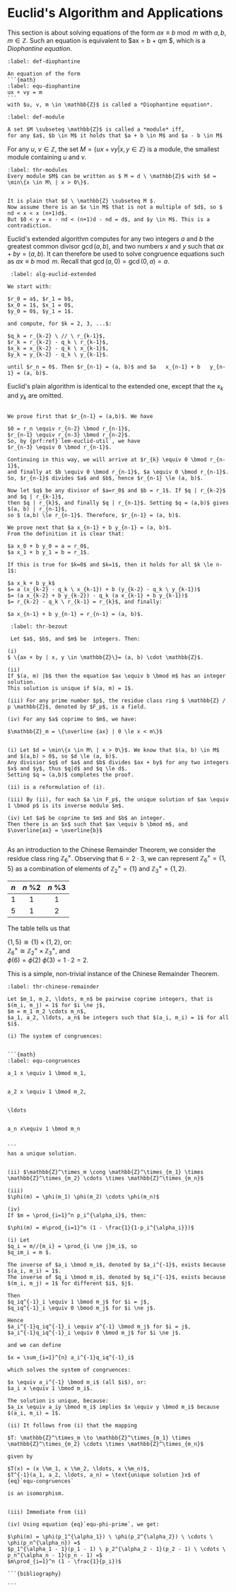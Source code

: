 
# Euclid's Algorithm and Applications

This section is about solving equations of the form $ax \equiv b \bmod m$ with $a, b, m \in \mathbb{Z}$.
Such an equation is equivalent to $ax = b + qm $, which is a *Diophantine equation*.  


````{prf:definition} Diophantine Equation
:label: def-diophantine

An equation of the form 
```{math}
:label: equ-diophantine
ux + vy = m 
```
with $u, v, m \in \mathbb{Z}$ is called a *Diophantine equation*.
````

````{prf:definition} Modules
:label: def-module

A set $M \subseteq \mathbb{Z}$ is called a *module* iff, 
for any $a$, $b \in M$ it holds that $a + b \in M$ and $a - b \in M$

````
For any $u$, $v \in \mathbb{Z}$, the set $M = \{ux + vy | x, y \in \mathbb{Z}\}$ is a module, 
the smallest module containing $u$ and $v$.

````{prf:theorem}
:label: thr-modules
Every module $M$ can be written as $ M = d \ \mathbb{Z}$ with $d = \min\{x \in M\ | x > 0\}$.
````

````{prf:proof}

It is plain that $d \ \mathbb{Z} \subseteq M $. 
Now assume there is an $x \in M$ that is not a multiple of $d$, so $ nd < x < x (n+1)d$. 
But $0 < y = x - nd < (n+1)d - nd = d$, and $y \in M$. This is a contradiction.
````

Euclid's extended algorithm computes for any two integers $a$ and $b$ the greatest common divisor $\gcd(a,b)$, 
and two numbers $x$ and $y$ such that $ax + by = (a,b)$. 
It can therefore be used to solve congruence equations such as $ax \equiv b \bmod m$.
Recall that $\gcd(a, 0) = \gcd(0,a) = a$.

````{prf:algorithm} Euclid's Extended Algorithm
 :label: alg-euclid-extended
  
We start with:

$r_0 = a$, $r_1 = b$,   
$x_0 = 1$, $x_1 = 0$,  
$y_0 = 0$, $y_1 = 1$.  

and compute, for $k = 2, 3, ...$:

$q_k = r_{k-2} \ // \ r_{k-1}$,  
$r_k = r_{k-2} - q_k \ r_{k-1}$,  
$x_k = x_{k-2} - q_k \ x_{k-1}$,  
$y_k = y_{k-2} - q_k \ y_{k-1}$.  

until $r_n = 0$. Then $r_{n-1} = (a, b)$ and $a   x_{n-1} + b   y_{n-1} = (a, b)$.
````

Euclid's plain algorithm is identical to the extended one, 
except that the $x_k$ and $y_k$ are omitted. 

````{prf:proof}

We prove first that $r_{n-1} = (a,b)$. We have 

$0 = r_n \equiv r_{n-2} \bmod r_{n-1}$,    
$r_{n-1} \equiv r_{n-3} \bmod r_{n-2}$.
So, by {prf:ref}`lem-euclid-util`, we have  
$r_{n-3} \equiv 0 \bmod r_{n-1}$.  

Continuing in this way, we will arrive at $r_{k} \equiv 0 \bmod r_{n-1}$,
and finally at $b \equiv 0 \bmod r_{n-1}$, $a \equiv 0 \bmod r_{n-1}$.
So, $r_{n-1}$ divides $a$ and $b$, hence $r_{n-1} \le (a, b)$.
   
Now let $q$ be any divisor of $a=r_0$ and $b = r_1$. If $q | r_{k-2}$ and $q | r_{k-1}$, 
then $q | r_{k}$, and finally $q | r_{n-1}$. Setting $q = (a,b)$ gives $(a, b) | r_{n-1}$, 
so $ (a,b) \le r_{n-1}$. Therefore, $r_{n-1} = (a, b)$. 

We prove next that $a x_{n-1} + b y_{n-1} = (a, b)$. 
From the definition it is clear that: 

$a x_0 + b y_0 = a = r_0$,     
$a x_1 + b y_1 = b = r_1$.

If this is true for $k=0$ and $k=1$, then it holds for all $k \le n-1$:

$a x_k + b y_k$  
$= a (x_{k-2} - q_k \ x_{k-1}) + b (y_{k-2} - q_k \ y_{k-1})$  
$= (a x_{k-2} + b y_{k-2}) - q_k (a x_{k-1} + b y_{k-1})$  
$= r_{k-2} - q_k \ r_{k-1} = r_{k}$, and finally:

$a x_{n-1} + b y_{n-1} = r_{n-1} = (a, b)$.   
````  

````{prf:theorem} Bezout's Theorem
 :label: thr-bezout
 
 Let $a$, $b$, and $m$ be  integers. Then:

(i) 
$ \{ax + by | x, y \in \mathbb{Z}\}= (a, b) \cdot \mathbb{Z}$.

(ii)
If $(a, m) |b$ then the equation $ax \equiv b \bmod m$ has an integer solution. 
This solution is unique if $(a, m) = 1$. 

(iii) For any prime number $p$, the residue class ring $ \mathbb{Z} / p \mathbb{Z}$, denoted by $F_p$, is a field.

(iv) For any $a$ coprime to $m$, we have:

$\mathbb{Z}_m = \{\overline {ax} | 0 \le x < m\}$

````

````{prf:proof} 

(i) Let $d = \min\{x \in M\ | x > 0\}$. We know that $(a, b) \in M$ and $(a,b) > 0$, so $d \le (a, b)$.  
Any divisior $q$ of $a$ and $b$ divides $ax + by$ for any two integers $x$ and $y$, thus $q|d$ and $q \le d$. 
Setting $q = (a,b)$ completes the proof.

(ii) is a reformulation of (i).  

(iii) By (ii), for each $a \in F_p$, the unique solution of $ax \equiv 1 \bmod p$ is its inverse modulo $m$.

(iv) Let $a$ be coprime to $m$ and $b$ an integer. 
Then there is an $x$ such that $ax \equiv b \bmod m$, and $\overline{ax} = \overline{b}$


````

As an introduction to the Chinese Remainder Theorem, we consider the 
residue class ring $\mathbb{Z}_6^\times$. 
Observing that $6 = 2 \cdot 3$, we can represent $\mathbb{Z}_6^\times = \{1, 5\}$ as a combination of 
elements of $\mathbb{Z}_2^\times = \{1\}$ and $\mathbb{Z}_3^\times = \{1, 2\}$.


| $n$ | $n\ \%2$ | $n\ \%3$ |
|:---:|:--------:|:--------:|
| $1$ |   $1$    |   $1$    |
| $5$ |   $1$    |   $2$    |

The table tells us that

$\{1, 5\} \cong \{1\} \times \{1, 2\}$, or:  
$\mathbb{Z}^\times_6 \cong \mathbb{Z}^\times_2 \times \mathbb{Z}^\times_3$, and   
$\phi(6) = \phi(2) \ \phi(3) = 1 \cdot 2 = 2$.

This is a simple, non-trivial instance of the Chinese Remainder Theorem.


````{prf:theorem} Chinese Remainder Theorem
:label: thr-chinese-remainder

Let $m_1, m_2, \ldots, m_n$ be pairwise coprime integers, that is $(m_i, m_j) = 1$ for $i \ne j$,  
$m = m_1 m_2 \cdots m_n$,  
$a_1, a_2, \ldots, a_n$ be integers such that $(a_i, m_i) = 1$ for all $i$.

(i) The system of congruences:


```{math}
:label: equ-congruences

a_1 x \equiv 1 \bmod m_1,


a_2 x \equiv 1 \bmod m_2,


\ldots       


a_n x\equiv 1 \bmod m_n  


```
has a unique solution.


(ii) $\mathbb{Z}^\times_m \cong \mathbb{Z}^\times_{m_1} \times \mathbb{Z}^\times_{m_2} \cdots \times \mathbb{Z}^\times_{m_n}$

(iii)
$\phi(m) = \phi(m_1) \phi(m_2) \cdots \phi(m_n)$

(iv)
If $m = \prod_{i=1}^n p_i^{\alpha_i}$, then:  

$\phi(m) = m\prod_{i=1}^n (1 - \frac{1}{1-p_i^{\alpha_i}})$
````

````{prf:proof}
(i) Let
$q_i = m//{m_i} = \prod_{i \ne j}m_i$, so       
$q_im_i = m $.

The inverse of $a_i \bmod m_i$, denoted by $a_i^{-1}$, exists because $(a_i, m_i) = 1$.  
The inverse of $q_i \bmod m_i$, denoted by $q_i^{-1}$, exists because $(m_i, m_j) = 1$ for different $i$, $j$.

Then  
$q_iq^{-1}_i \equiv 1 \bmod m_j$ for $i = j$,   
$q_iq^{-1}_i \equiv 0 \bmod m_j$ for $i \ne j$.

Hence  
$a_i^{-1}q_iq^{-1}_i \equiv a^{-1} \bmod m_j$ for $i = j$,  
$a_i^{-1}q_iq^{-1}_i \equiv 0 \bmod m_j$ for $i \ne j$.

and we can define

$x = \sum_{i=1}^{n} a_i^{-1}q_iq^{-1}_i$ 

which solves the system of congruences:

$x \equiv a_i^{-1} \bmod m_i$ (all $i$), or:  
$a_i x \equiv 1 \bmod m_i$.

The solution is unique, because:     
$a_ix \equiv a_iy \bmod m_i$ implies $x \equiv y \bmod m_i$ because $(a_i, m_i) = 1$.

(ii) It follows from (i) that the mapping

$T: \mathbb{Z}^\times_m \to \mathbb{Z}^\times_{m_1} \times \mathbb{Z}^\times_{m_2} \cdots \times \mathbb{Z}^\times_{m_n}$

given by

$T(x) = (x \%m_1, x \%m_2, \ldots, x \%m_n)$,  
$T^{-1}(a_1, a_2, \ldots, a_n) = \text{unique solution }x$ of {eq}`equ-congruences`

is an isomorphism.


(iii) Immediate from (ii)

(iv) Using equation {eq}`equ-phi-prime`, we get:   

$\phi(m) = \phi(p_1^{\alpha_1}) \ \phi(p_2^{\alpha_2}) \ \cdots \ \phi(p_n^{\alpha_n}) =$     
$p_1^{\alpha_1 - 1}(p_1 - 1) \ p_2^{\alpha_2 - 1}(p_2 - 1) \ \cdots \ p_n^{\alpha_n - 1}(p_n - 1) =$  
$m\prod_{i=1}^n (1 - \frac{1}{p_i})$ 

```{bibliography}

```

